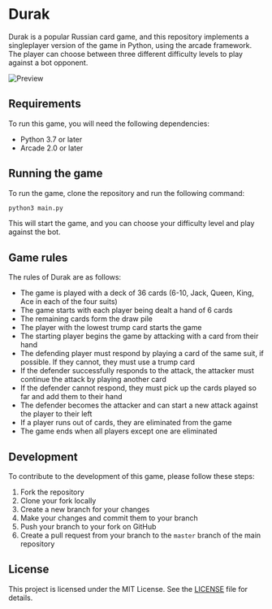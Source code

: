 # Durak

Durak is a popular Russian card game, and this repository implements a singleplayer version of the game in Python, using the arcade framework. The player can choose between three different difficulty levels to play against a bot opponent.

![Preview](https://github.com/ManuelBoesl/durak_card_game/blob/main/durak_example.gif)

## Requirements

To run this game, you will need the following dependencies:

- Python 3.7 or later
- Arcade 2.0 or later

## Running the game

To run the game, clone the repository and run the following command:

```bash
python3 main.py
```


This will start the game, and you can choose your difficulty level and play against the bot.

## Game rules

The rules of Durak are as follows:

- The game is played with a deck of 36 cards (6-10, Jack, Queen, King, Ace in each of the four suits)
- The game starts with each player being dealt a hand of 6 cards
- The remaining cards form the draw pile
- The player with the lowest trump card starts the game
- The starting player begins the game by attacking with a card from their hand
- The defending player must respond by playing a card of the same suit, if possible. If they cannot, they must use a trump card
- If the defender successfully responds to the attack, the attacker must continue the attack by playing another card
- If the defender cannot respond, they must pick up the cards played so far and add them to their hand
- The defender becomes the attacker and can start a new attack against the player to their left
- If a player runs out of cards, they are eliminated from the game
- The game ends when all players except one are eliminated

## Development

To contribute to the development of this game, please follow these steps:

1. Fork the repository
2. Clone your fork locally
3. Create a new branch for your changes
4. Make your changes and commit them to your branch
5. Push your branch to your fork on GitHub
6. Create a pull request from your branch to the `master` branch of the main repository

## License

This project is licensed under the MIT License. See the [LICENSE](LICENSE) file for details.
